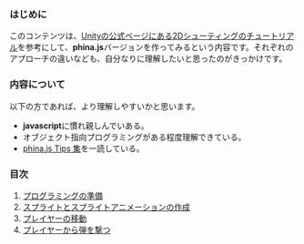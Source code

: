 ### はじめに
このコンテンツは、[Unityの公式ページにある2Dシューティングのチュートリアル](https://unity3d.com/jp/learn/tutorials/projects/2d-shooting-game-jp)を参考にして、**phina.js**バージョンを作ってみるという内容です。それぞれのアプローチの違いなども、自分なりに理解したいと思ったのがきっかけです。

### 内容について
以下の方であれば、より理解しやすいかと思います。

* **javascript**に慣れ親しんでいある。
* オブジェクト指向プログラミングがある程度理解できている。
* [phina.js Tips
集](https://qiita.com/alkn203/items/bca3222f6b409382fe20)を一読している。

### 目次
1. [プログラミングの準備](01-introduction.html)
1. [スプライトとスプライトアニメーションの作成](02-sprite.html)
1. [プレイヤーの移動](03-moveplayer.html)
1. [プレイヤーから弾を撃つ](04-playershot.hlml)
